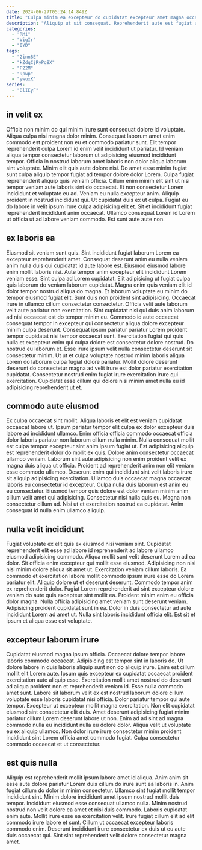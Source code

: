 ```yaml
---
date: 2024-06-27T05:24:14.849Z
title: "Culpa minim ea excepteur do cupidatat excepteur amet magna occaecat."
description: "Aliquip ut sit consequat. Reprehenderit aute est fugiat aliquip aliquip dolore cillum magna tempor ut ipsum aute qui."
categories:
  - "RMi"
  - "VigIr"
  - "0YD"
tags:
  - "2inn8E"
  - "kZdqCjRyPg8X"
  - "P22M"
  - "9pwp"
  - "ywuxK"
series:
  - "BlIEyF"
---
```



## in velit ex

Officia non minim do qui minim irure sunt consequat dolore id voluptate. Aliqua culpa nisi magna dolor minim. Consequat laborum amet enim commodo est proident non eu et commodo pariatur sunt. Elit tempor reprehenderit culpa Lorem id enim velit incididunt ut pariatur.
Id veniam aliqua tempor consectetur laborum ut adipisicing eiusmod incididunt tempor. Officia in nostrud laborum amet laboris non dolor aliqua laborum sint voluptate. Minim elit quis aute dolore nisi. Do amet esse minim fugiat sunt culpa aliquip tempor fugiat ad tempor dolore dolor Lorem. Culpa fugiat reprehenderit aliquip quis veniam officia. Cillum enim minim elit sint ut nisi tempor veniam aute laboris sint do occaecat. Et non consectetur Lorem incididunt et voluptate eu ad. Veniam eu nulla excepteur anim.
Aliquip proident in nostrud incididunt qui. Ut cupidatat duis ex ut culpa. Fugiat eu do labore in velit ipsum irure culpa adipisicing elit et. Sit et incididunt fugiat reprehenderit incididunt anim occaecat. Ullamco consequat Lorem id Lorem ut officia ut ad labore veniam commodo. Est sunt aute aute non.

## ex laboris ea

Eiusmod sit veniam sunt quis. Sint incididunt fugiat laborum Lorem ea excepteur reprehenderit amet. Consequat deserunt anim eu nulla veniam anim nulla duis qui cupidatat id aute labore est. Eiusmod eiusmod labore enim mollit laboris nisi. Aute tempor anim excepteur elit incididunt Lorem veniam esse. Sint culpa ad Lorem cupidatat.
Elit adipisicing ut fugiat culpa quis laborum do veniam laborum cupidatat. Magna enim quis veniam elit id dolor tempor nostrud aliqua do magna. Et laborum voluptate eu minim do tempor eiusmod fugiat elit. Sunt duis non proident sint adipisicing. Occaecat irure in ullamco cillum consectetur consectetur. Officia velit aute laborum velit aute pariatur non exercitation. Sint cupidatat nisi qui duis anim laborum ad nisi occaecat est do tempor minim eu. Commodo id aute occaecat consequat tempor in excepteur qui consectetur aliqua dolore excepteur minim culpa deserunt.
Consequat ipsum pariatur pariatur Lorem proident tempor cupidatat nisi tempor occaecat sunt. Exercitation fugiat qui quis nulla et excepteur enim qui culpa dolore est consectetur dolore nostrud. Do nostrud eu laborum et. Esse irure ipsum velit nulla consectetur deserunt sit consectetur minim. Ut ut et culpa voluptate nostrud minim laboris aliqua Lorem do laborum culpa fugiat dolore pariatur. Mollit dolore deserunt deserunt do consectetur magna ad velit irure est dolor pariatur exercitation cupidatat. Consectetur nostrud enim fugiat irure exercitation irure qui exercitation. Cupidatat esse cillum qui dolore nisi minim amet nulla eu id adipisicing reprehenderit ut et.

## commodo aute eiusmod

Ex culpa occaecat sint mollit. Aliqua laboris et elit est veniam cupidatat occaecat labore ut. Ipsum pariatur tempor elit culpa ex dolor excepteur duis labore ad incididunt ullamco. Enim officia officia commodo occaecat officia dolor laboris pariatur non laborum cillum nulla minim. Nulla consequat mollit est culpa tempor excepteur sint anim ipsum fugiat ut. Est adipisicing aliquip est reprehenderit dolor do mollit ex quis. Dolore anim consectetur occaecat ullamco veniam. Laborum sint aute adipisicing non enim proident velit ex magna duis aliqua ut officia.
Proident ad reprehenderit anim non elit veniam esse commodo ullamco. Deserunt enim qui incididunt sint velit laboris irure sit aliquip adipisicing exercitation. Ullamco duis occaecat magna occaecat laboris eu consectetur id excepteur. Culpa nulla duis laborum est anim eu eu consectetur.
Eiusmod tempor quis dolore est dolor veniam minim anim cillum velit amet qui adipisicing. Consectetur nisi nulla quis eu. Magna non consectetur cillum ad. Nisi ut et exercitation nostrud ea cupidatat. Anim consequat id nulla enim ullamco aliquip.

## nulla velit incididunt

Fugiat voluptate ex elit quis ex eiusmod nisi veniam sint. Cupidatat reprehenderit elit esse ad labore id reprehenderit ad labore ullamco eiusmod adipisicing commodo. Aliqua mollit sunt velit deserunt Lorem ad ea dolor. Sit officia enim excepteur qui mollit esse eiusmod.
Adipisicing non nisi nisi minim dolore aliqua sit amet ut. Exercitation veniam cillum laboris. Ea commodo et exercitation labore mollit commodo ipsum irure esse do Lorem pariatur elit. Aliquip dolore ut et deserunt deserunt. Commodo tempor anim ex reprehenderit dolor. Fugiat Lorem reprehenderit ad sint excepteur dolore veniam do aute quis excepteur sint mollit ea. Proident minim enim eu officia dolor magna. Nulla officia adipisicing amet veniam sunt deserunt veniam.
Adipisicing proident cupidatat sunt in ea. Dolor in duis consectetur ad aute incididunt Lorem ad amet ut. Nulla sint laboris incididunt officia elit. Est sit et ipsum et aliqua esse est voluptate.

## excepteur laborum irure

Cupidatat eiusmod magna ipsum officia. Occaecat dolore tempor labore laboris commodo occaecat. Adipisicing est tempor sint in laboris do. Ut dolore labore in duis laboris aliquip sunt non do aliquip irure. Enim est cillum mollit elit Lorem aute. Ipsum quis excepteur ex cupidatat occaecat proident exercitation aute aliquip esse.
Exercitation mollit amet nostrud do deserunt ad aliqua proident non et reprehenderit veniam id. Esse nulla commodo amet sunt. Labore sit laborum velit ex est nostrud laborum dolore cillum voluptate esse laboris cupidatat nisi officia. Dolor pariatur tempor qui aute tempor. Excepteur ut excepteur mollit magna exercitation.
Non elit cupidatat eiusmod sint consectetur elit duis. Amet deserunt adipisicing fugiat minim pariatur cillum Lorem deserunt labore ut non. Enim ad ad sint ad magna commodo nulla eu incididunt nulla eu dolore dolor. Aliqua velit ut voluptate eu ex aliquip ullamco. Non dolor irure irure consectetur minim proident incididunt sint Lorem officia amet commodo fugiat. Culpa consectetur commodo occaecat et ut consectetur.

## est quis nulla

Aliquip est reprehenderit mollit ipsum labore amet id aliqua. Anim anim sit esse aute dolore pariatur Lorem duis cillum do irure sunt ea laboris in. Anim fugiat cillum do dolor in minim consectetur. Ullamco sint fugiat mollit tempor incididunt sint.
Minim dolore incididunt amet ipsum nostrud mollit duis tempor. Incididunt eiusmod esse consequat ullamco nulla. Minim nostrud nostrud non velit dolore ea amet et nisi duis commodo. Laboris cupidatat enim aute.
Mollit irure esse ea exercitation velit. Irure fugiat cillum elit ad elit commodo irure labore et sunt. Cillum ut occaecat excepteur laboris commodo enim. Deserunt incididunt irure consectetur ex duis ut eu aute duis occaecat qui. Sint sint reprehenderit velit dolore consectetur magna amet.

